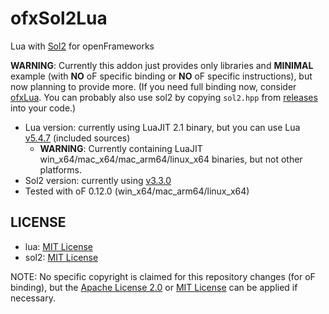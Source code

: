 # ofxSol2Lua

Lua with [Sol2](https://github.com/ThePhD/sol2) for openFrameworks

**WARNING**: Currently this addon just provides only libraries and **MINIMAL** example (with **NO** oF specific binding or **NO** oF specific instructions), but now planning to provide more. (If you need full binding now, consider [ofxLua](https://github.com/danomatika/ofxLua). You can probably also use sol2 by copying `sol2.hpp` 
 from [releases](https://github.com/ThePhD/sol2/releases/) into your code.)

- Lua version: currently using LuaJIT 2.1 binary, but you can use Lua [v5.4.7](https://github.com/lua/lua/tree/v5.4.7) (included sources)
    - **WARNING**: Currently containing LuaJIT win_x64/mac_x64/mac_arm64/linux_x64 binaries, but not other platforms.
- Sol2 version: currently using [v3.3.0](https://github.com/ThePhD/sol2/releases/tag/v3.3.0)
- Tested with oF 0.12.0 (win_x64/mac_arm64/linux_x64)

## LICENSE

- lua: [MIT License](https://www.lua.org/license.html)
- sol2: [MIT License](https://github.com/ThePhD/sol2/blob/develop/LICENSE.txt)

NOTE: No specific copyright is claimed for this repository changes (for oF binding), but the [Apache License 2.0](LICENSE_APACHE) or [MIT License](LICENSE_MIT) can be applied if necessary.
